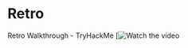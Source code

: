 # Retro
Retro Walkthrough - TryHackMe
[![Watch the video](https://www.youtube.com/watch?v=mQHnpuDUamM)
